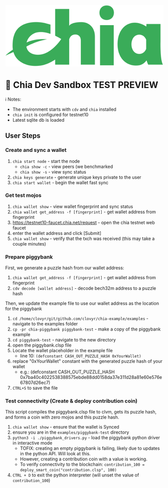 ![Chia Logo](intro/static/img/chia-logo.svg)

# :seedling: Chia Dev Sandbox TEST PREVIEW 

:information_source: Notes:
- The environment starts with `cdv` and `chia` installed
- `chia init` is configured for testnet10
- Latest sqlite db is loaded

## User Steps

### Create and sync a wallet
1. `chia start node` - start the node
   - `chia show -c` - view peers (we benchmarked 
   - `chia show -s` - view sync status
2. `chia keys generate` - generate unique keys private to the user
3. `chia start wallet` - begin the wallet fast sync

### Get test mojos
1. `chia wallet show` - view wallet fingerprint and sync status
2. `chia wallet get_address -f [fingerprint]` - get wallet address from fingerprint
3. https://testnet10-faucet.chia.net/request - open the chia testnet web faucet
4. enter the wallet address and click [Submit]
5. `chia wallet show` - verify that the txch was received (this may take a couple minutes)

### Prepare piggybank
First, we generate a puzzle hash from our wallet address:

1. `chia wallet get_address -f [fingerprint]` - get wallet address from fingerprint
2. `cdv decode [wallet address]` - decode bech32m address to a puzzle hash

Then, we update the example file to use our wallet address as the location for the piggybank

1. `cd /home/clovyr/git/github.com/clovyr/chia-example/examples` - navigate to the examples folder
2. `cp -pr chia-piggybank piggybank-test` - make a copy of the piggybank example
3. `cd piggybank-test` - navigate to the new directory
4. open the piggybank.clsp file
5. Locate the wallet placeholder in the example file 
   - line 10: `(defconstant CASH_OUT_PUZZLE_HASH 0xYourWallet)`
6. replace "0xYourWallet" constant with the generated puzzle hash of your wallet
   - e.g.: (defconstant CASH_OUT_PUZZLE_HASH 0x7ba40c4022538388575ebde88dd0158da37e311d28a81e60e576e67807d26ec7) 
7. `CTRL+S` to save the file

### Test connectivity (Create & deploy contribution coin)
This script compiles the piggybank.clsp file to clvm, gets its puzzle hash, and forms a coin with zero mojos and this puzzle hash. 
1. `chia wallet show` - ensure that the wallet is Synced
2. ensure you are in the `examples/piggybank-test` directory
3. `python3 -i ./piggybank_drivers.py` - load the piggybank python driver in interactive mode
   - TOFIX: creating an empty piggybank is failing, likely due to updates in the python API. Will look at this.  
   - However, creating a contribution coin with a value is working. 
   - To verify connectivity to the blockchain: `contribution_100 = deploy_smart_coin("contribution.clsp", 100)`
5. `CTRL + D` to exit the python interpreter (will unset the value of `contribution_100`) 
